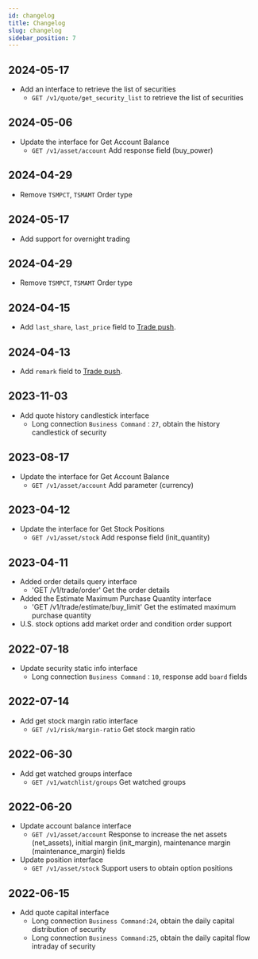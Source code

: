 ```yaml
---
id: changelog
title: Changelog
slug: changelog
sidebar_position: 7
---
```

## 2024-05-17

-	Add an interface to retrieve the list of securities
	- `GET /v1/quote/get_security_list` to retrieve the list of securities

## 2024-05-06

- Update the interface for Get Account Balance
  - `GET /v1/asset/account` Add response field (buy_power)

## 2024-04-29

- Remove `TSMPCT`, `TSMAMT` Order type

## 2024-05-17

- Add support for overnight trading

## 2024-04-29

- Remove `TSMPCT`, `TSMAMT` Order type

## 2024-04-15

- Add `last_share`, `last_price` field to [Trade push](https://open.longportapp.com/en/docs/trade/trade-definition#websocket-notification).

## 2024-04-13

- Add `remark` field to [Trade push](https://open.longportapp.com/en/docs/trade/trade-definition#websocket-notification).

## 2023-11-03

- Add quote history candlestick interface
  - Long connection `Business Command：27`, obtain the history candlestick of security

## 2023-08-17

- Update the interface for Get Account Balance
  - `GET /v1/asset/account` Add parameter (currency)

## 2023-04-12

- Update the interface for Get Stock Positions
  - `GET /v1/asset/stock` Add response field (init_quantity)

## 2023-04-11

- Added order details query interface
  - 'GET /v1/trade/order' Get the order details
- Added the Estimate Maximum Purchase Quantity interface
  - 'GET /v1/trade/estimate/buy_limit' Get the estimated maximum purchase quantity
- U.S. stock options add market order and condition order support

## 2022-07-18

- Update security static info interface
  - Long connection `Business Command：10`, response add `board` fields

## 2022-07-14

- Add get stock margin ratio interface
  - `GET /v1/risk/margin-ratio` Get stock margin ratio

## 2022-06-30

- Add get watched groups interface
  - `GET /v1/watchlist/groups` Get watched groups

## 2022-06-20

- Update account balance interface
  - `GET /v1/asset/account` Response to increase the net assets (net_assets), initial margin (init_margin), maintenance margin (maintenance_margin) fields
- Update position interface
  - `GET /v1/asset/stock` Support users to obtain option positions

## 2022-06-15

- Add quote capital interface
  - Long connection `Business Command:24`, obtain the daily capital distribution of security
  - Long connection `Business Command:25`, obtain the daily capital flow intraday of security
